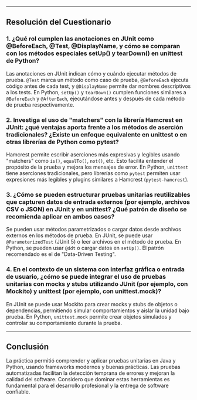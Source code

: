
---

## Resolución del Cuestionario

### 1. ¿Qué rol cumplen las anotaciones en JUnit como @BeforeEach, @Test, @DisplayName, y cómo se comparan con los métodos especiales setUp() y tearDown() en unittest de Python?
Las anotaciones en JUnit indican cómo y cuándo ejecutar métodos de prueba. `@Test` marca un método como caso de prueba, `@BeforeEach` ejecuta código antes de cada test, y `@DisplayName` permite dar nombres descriptivos a los tests. En Python, `setUp()` y `tearDown()` cumplen funciones similares a `@BeforeEach` y `@AfterEach`, ejecutándose antes y después de cada método de prueba respectivamente.

### 2. Investiga el uso de "matchers" con la librería Hamcrest en JUnit: ¿qué ventajas aporta frente a los métodos de aserción tradicionales? ¿Existe un enfoque equivalente en unittest o en otras librerías de Python como pytest?
Hamcrest permite escribir aserciones más expresivas y legibles usando "matchers" como `is()`, `equalTo()`, `not()`, etc. Esto facilita entender el propósito de la prueba y mejora los mensajes de error. En Python, `unittest` tiene aserciones tradicionales, pero librerías como `pytest` permiten usar expresiones más legibles y plugins similares a Hamcrest (`pytest-hamcrest`).

### 3. ¿Cómo se pueden estructurar pruebas unitarias reutilizables que capturen datos de entrada externos (por ejemplo, archivos CSV o JSON) en JUnit y en unittest? ¿Qué patrón de diseño se recomienda aplicar en ambos casos?
Se pueden usar métodos parametrizados o cargar datos desde archivos externos en los métodos de prueba. En JUnit, se puede usar `@ParameterizedTest` (JUnit 5) o leer archivos en el método de prueba. En Python, se pueden usar `@ddt` o cargar datos en `setUp()`. El patrón recomendado es el de "Data-Driven Testing".

### 4. En el contexto de un sistema con interfaz gráfica o entrada de usuario, ¿cómo se puede integrar el uso de pruebas unitarias con mocks y stubs utilizando JUnit (por ejemplo, con Mockito) y unittest (por ejemplo, con unittest.mock)?
En JUnit se puede usar Mockito para crear mocks y stubs de objetos o dependencias, permitiendo simular comportamientos y aislar la unidad bajo prueba. En Python, `unittest.mock` permite crear objetos simulados y controlar su comportamiento durante la prueba.

---
## Conclusión

La práctica permitió comprender y aplicar pruebas unitarias en Java y Python, usando frameworks modernos y buenas prácticas. Las pruebas automatizadas facilitan la detección temprana de errores y mejoran la calidad del software. Considero que dominar estas herramientas es fundamental para el desarrollo profesional y la entrega de software confiable.
